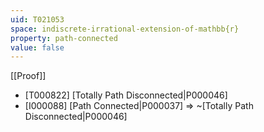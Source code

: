 ```yaml
---
uid: T021053
space: indiscrete-irrational-extension-of-mathbb{r}
property: path-connected
value: false
---
```

[[Proof]]

* [T000822] [Totally Path Disconnected|P000046]
* [I000088] [Path Connected|P000037] => ~[Totally Path Disconnected|P000046]

